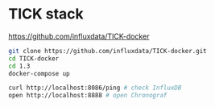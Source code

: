 # TICK stack

https://github.com/influxdata/TICK-docker

```bash
git clone https://github.com/influxdata/TICK-docker.git
cd TICK-docker
cd 1.3
docker-compose up

curl http://localhost:8086/ping # check InfluxDB
open http://localhost:8888 # open Chronograf


```


